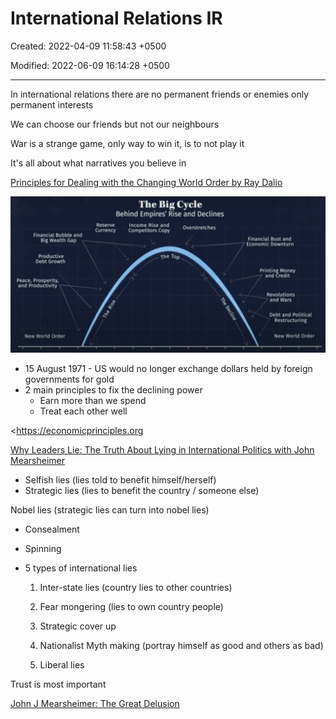 # International Relations IR

Created: 2022-04-09 11:58:43 +0500

Modified: 2022-06-09 16:14:28 +0500

---

In international relations there are no permanent friends or enemies only permanent interests

We can choose our friends but not our neighbours

War is a strange game, only way to win it, is to not play it

It's all about what narratives you believe in

[Principles for Dealing with the Changing World Order by Ray Dalio](https://www.youtube.com/watch?v=xguam0TKMw8)

![image](media/International-Relations-IR-image1.jpeg)


-   15 August 1971 - US would no longer exchange dollars held by foreign governments for gold
-   2 main principles to fix the declining power
    -   Earn more than we spend
    -   Treat each other well

<https://economicprinciples.org

[Why Leaders Lie: The Truth About Lying in International Politics with John Mearsheimer](https://www.youtube.com/watch?v=VPe5f5dcrGE)
-   Selfish lies (lies told to benefit himself/herself)
-   Strategic lies (lies to benefit the country / someone else)

Nobel lies (strategic lies can turn into nobel lies)


-   Consealment
-   Spinning


-   5 types of international lies

    1.  Inter-state lies (country lies to other countries)

    2.  Fear mongering (lies to own country people)

    3.  Strategic cover up

    4.  Nationalist Myth making (portray himself as good and others as bad)

    5.  Liberal lies

Trust is most important

[John J Mearsheimer: The Great Delusion](https://youtu.be/nZVIaXFN2lU)

